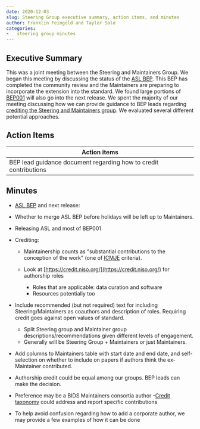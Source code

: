 ```yaml
---
date: 2020-12-03
slug: Steering Group executive summary, action items, and minutes
author: Franklin Feingold and Taylor Salo
categories:
-   steering group minutes
---
```


<!-- more -->

## Executive Summary

This was a joint meeting between the Steering and Maintainers Group.
We began this meeting by discussing the status of the [ASL BEP](https://github.com/bids-standard/bids-specification/pull/669).
This BEP has completed the community review and the Maintainers are preparing to incorporate the extension into the standard.
We found large portions of [BEP001](https://github.com/bids-standard/bids-specification/pulls?q=is%3Apr+bep001)
will also go into the next release. We spent the majority of our meeting discussing how we can provide guidance to BEP leads
regarding [crediting the Steering and Maintainers group](https://github.com/bids-standard/bids-specification/issues/627).
We evaluated several different potential approaches.

## Action Items

| Action items                                                     |
| ---------------------------------------------------------------- |
| BEP lead guidance document regarding how to credit contributions |

## Minutes

-   [ASL BEP](https://github.com/bids-standard/bids-specification/pull/669) and next release:

-   Whether to merge ASL BEP before holidays will be left up to Maintainers.

-   Releasing ASL and most of BEP001

-   Crediting:

    -   Maintainership counts as "substantial contributions to the conception of the work" (one of [ICMJE](http://www.icmje.org/recommendations/browse/roles-and-responsibilities/defining-the-role-of-authors-and-contributors.html) criteria).

    -   Look at [https://credit.niso.org/](https://credit.niso.org/) for authorship roles

        -   Roles that are applicable: data curation and software
        -   Resources potentially too

-   Include recommended (but not required) text for including Steering/Maintainers as coauthors and description of roles. Requiring credit goes against open values of standard.

    -   Split Steering group and Maintainer group descriptions/recommendations given different levels of engagement.
    -   Generally will be Steering Group + Maintainers or just Maintainers.

-   Add columns to Maintainers table with start date and end date, and self-selection on whether to include on papers if authors think the ex-Maintainer contributed.

-   Authorship credit could be equal among our groups. BEP leads can make the decision.

-   Preference may be a BIDS Maintainers consortia author -[Credit taxonomy](https://credit.niso.org/) could address and report specific contributions

-   To help avoid confusion regarding how to add a corporate author, we may provide a few examples of how it can be done
